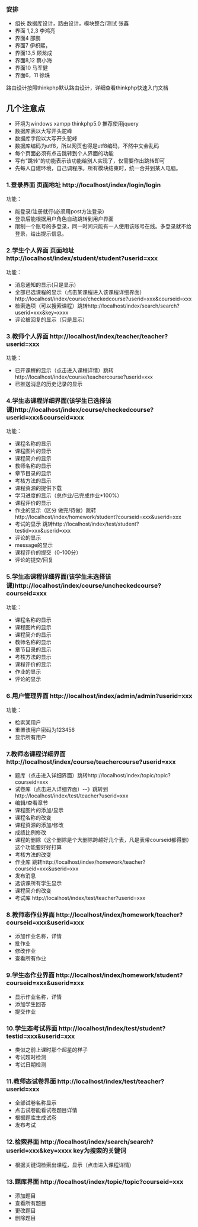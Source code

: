 ### 安排
- 组长 数据库设计，路由设计，模块整合/测试 张鑫
- 界面 1,2,3 李鸿亮
- 界面4 邵鹏
- 界面7 伊枳熙，
- 界面13,5 顾龙成
- 界面8,12 蔡小海
- 界面10 马军健
- 界面6，11 徐珠

路由设计按照thinkphp默认路由设计，详细查看thinkphp快速入门文档
## 几个注意点
- 环境为windows xampp thinkphp5.0 推荐使用jquery
- 数据库表以大写开头驼峰
- 数据库字段以大写开头驼峰
- 数据库编码为utf8，所以网页也得是utf8编码，不然中文会乱码
- 每个页面必须有点击跳转到个人界面的功能
- 写有“跳转”的功能表示该功能给别人实现了，仅需要作出跳转即可
- 先每人自建环境，自己调程序。所有模块结束时，统一合并到某人电脑。
### 1.登录界面 页面地址 http://localhost/index/login/login
功能： 
- 能登录/注册就行(必须用post方法登录)
- 登录后能根据用户角色自动跳转到用户界面
- 限制一个账号的多登录，同一时间只能有一人使用该账号在线。多登录就不给登录，给出提示信息。

### 2.学生个人界面 页面地址 http://localhost/index/student/student?userid=xxx  
功能：
- 消息通知的显示(只是显示)
- 全部已选课程的显示（点击某课程进入该课程详细界面）http://localhost/index/course/checkedcourse?userid=xxx&courseid=xxx
- 检索选项（可以搜索课程）跳转http://localhost/index/search/search?userid=xxx&key=xxxx
- 评论被回复的显示（只是显示）

### 3.教师个人界面 http://localhost/index/teacher/teacher?userid=xxx  
功能：
- 已开课程的显示（点击进入课程详情）跳转http://localhost/index/course/teachercourse?userid=xxx 
- 已推送消息的历史记录的显示

### 4.学生态课程详细界面(该学生已选择该课)http://localhost/index/course/checkedcourse?userid=xxx&courseid=xxx 
功能：
- 课程名称的显示
- 课程图片的显示
- 课程简介的显示
- 教师名称的显示
- 章节目录的显示
- 考核方法的显示
- 课程资源的提供下载
- 学习进度的显示（总作业/已完成作业\*100%）
- 课程评价的显示
- 作业的显示（区分 做完/待做）跳转http://localhost/index/homework/student?courseid=xxx&userid=xxx 
- 考试的显示 跳转http://localhost/index/test/student?testid=xxx&userid=xxx 
- 评论的显示
- message的显示
- 课程评价的提交（0-100分）
- 评论的提交/回复
     
### 5.学生态课程详细界面(该学生未选择该课)http://localhost/index/course/uncheckedcourse?courseid=xxx 
功能：
- 课程名称的显示
- 课程图片的显示
- 课程简介的显示
- 教师名称的显示
- 章节目录的显示
- 考核方法的显示
- 课程评价的显示
- 作业的显示
- 评论的显示
### 6.用户管理界面 http://localhost/index/admin/admin?userid=xxx 
功能：
- 检索某用户
- 重置该用户密码为123456
- 显示所有用户
### 7.教师态课程详细界面 http://localhost/index/course/teachercourse?userid=xxx 
- 题库（点击进入详细界面）跳转http://localhost/index/topic/topic?courseid=xxx
- 试卷库（点击进入详细界面）--》跳转到http://localhost/index/test/teacher?userid=xxx 
- 编辑/查看章节
- 课程图片的添加/显示
- 课程名称的改变
- 课程资源的添加/修改
- 成绩比例修改
- 课程的删除（这个删除是个大删除跨越好几个表，凡是表带courseid都得删）这个功能要好好打算
- 考核方法的改变
- 作业库 跳转http://localhost/index/homework/teacher?courseid=xxx&userid=xxx 
- 发布消息
- 选该课所有学生显示
- 课程简介的改变
- 考试库 http://localhost/index/test/teacher?userid=xxx 
### 8.教师态作业界面 http://localhost/index/homework/teacher?courseid=xxx&userid=xxx 
- 添加作业名称，详情
- 批作业
- 修改作业
- 查看所有作业
### 9.学生态作业界面 http://localhost/index/homework/student?courseid=xxx&userid=xxx 
- 显示作业名称，详情
- 添加学生回答
- 提交作业
### 10.学生态考试界面 http://localhost/index/test/student?testid=xxx&userid=xxx 
- 类似之前上课时那个超星的样子
- 考试超时检测
- 考试日期检测
### 11.教师态试卷界面 http://localhost/index/test/teacher?userid=xxx 
- 全部试卷名称显示
- 点击试卷能看试卷题目详情
- 根据题库生成试卷
- 发布考试
### 12.检索界面 http://localhost/index/search/search?userid=xxx&key=xxxx key为搜索的关键词 
- 根据关键词检索出课程，显示（点击进入课程详情）
### 13.题库界面 http://localhost/index/topic/topic?courseid=xxx
- 添加题目
- 查看所有题目
- 更改题目
- 删除题目

